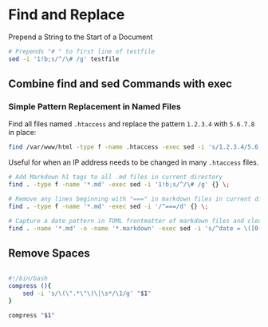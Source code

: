 # Find and Replace

Prepend a String to the Start of a Document
```bash
# Prepends "# " to first line of testfile 
sed -i '1!b;s/^/\# /g' testfile
```

Combine find and sed Commands with exec
---------------------------------------
### Simple Pattern Replacement in Named Files
Find all files named `.htaccess` and replace the pattern `1.2.3.4` with `5.6.7.8` in place:

```bash
find /var/www/html -type f -name .htaccess -exec sed -i 's/1.2.3.4/5.6.7.8/' {} \;
```
Useful for when an IP address needs to be changed in many `.htaccess` files.

```bash
# Add Markdown h1 tags to all .md files in current directory
find . -type f -name '*.md' -exec sed -i '1!b;s/^/\# /g' {} \;

# Remove any lines beginning with "===" in markdown files in current directory
find . -type f -name '*.md' -exec sed -i '/^===/d' {} \;

# Capture a date pattern in TOML frontmatter of markdown files and clean up:
find . -name '*.md' -o -name '*.markdown' -exec sed -i 's/^date = \([0-9\-]*\).*/date = \1/g' {} \;
```

Remove Spaces
--------------
```bash

#!/bin/bash
compress (){
	sed -i 's/\(\".*\"\)\|\s*/\1/g' "$1"
}

compress "$1"
```


